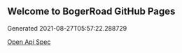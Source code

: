 ## Welcome to BogerRoad GitHub Pages

Generated 2021-08-27T05:57:22.288729

[Open Api Spec](./openapi.yaml)
